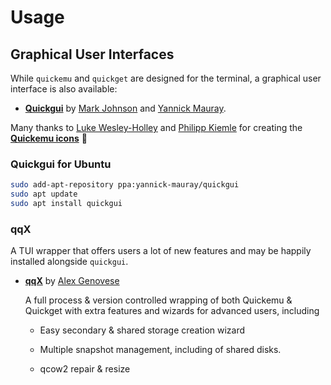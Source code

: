 # Usage

## Graphical User Interfaces

While `quickemu` and `quickget` are designed for the terminal, a graphical user interface is also available:

* **[Quickgui](https://github.com/quickgui/quickgui)** by [Mark Johnson](https://github.com/marxjohnson) and [Yannick Mauray](https://github.com/ymauray).

Many thanks to [Luke Wesley-Holley](https://github.com/Lukewh) and
[Philipp Kiemle](https://github.com/daPhipz) for creating the
**[Quickemu icons](https://github.com/Lukewh/quickemu-icons)** 🎨

### Quickgui for Ubuntu

```bash
sudo add-apt-repository ppa:yannick-mauray/quickgui
sudo apt update
sudo apt install quickgui
```

### qqX

A TUI wrapper that offers users a lot of new features and may be happily installed alongside `quickgui`.

* **[qqX](https://github.com/TuxVinyards/qqX)** by [Alex Genovese](https://github.com/TuxVinyards)

    A full process & version controlled wrapping of both Quickemu & Quickget with extra features and wizards for advanced users, including

  * Easy secondary & shared storage creation wizard

  * Multiple snapshot management, including of shared disks.

  * qcow2 repair & resize
